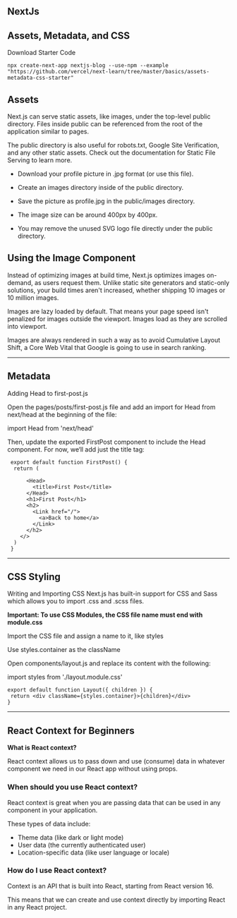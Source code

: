 ## NextJs

## Assets, Metadata, and CSS

 Download Starter Code

 ``` npx create-next-app nextjs-blog --use-npm --example "https://github.com/vercel/next-learn/tree/master/basics/assets-metadata-css-starter" ```



## Assets

 Next.js can serve static assets, like images, under the top-level public directory. Files inside public can be referenced from the root of the application similar to pages.

 The public directory is also useful for robots.txt, Google Site Verification, and any other static assets. Check out the documentation for Static File Serving to learn more.

  * Download your profile picture in .jpg format (or use this file).

  * Create an images directory inside of the public directory.

  * Save the picture as profile.jpg in the public/images directory.

  * The image size can be around 400px by 400px.

  * You may remove the unused SVG logo file directly under the public directory.


 ## Using the Image Component

 Instead of optimizing images at build time, Next.js optimizes images on-demand, as users request them. Unlike static site generators and static-only solutions, your build times aren't increased, whether shipping 10 images or 10 million images.

Images are lazy loaded by default. That means your page speed isn't penalized for images outside the viewport. Images load as they are scrolled into viewport.

Images are always rendered in such a way as to avoid Cumulative Layout Shift, a Core Web Vital that Google is going to use in search ranking.

-----------------------------------------

## Metadata

 Adding Head to first-post.js

 Open the pages/posts/first-post.js file and add an import for Head from next/head at the beginning of the file:

 import Head from 'next/head'

Then, update the exported FirstPost component to include the Head component. For now, we‘ll add just the title tag:

```
 export default function FirstPost() {
  return (
 
      <Head>
        <title>First Post</title>
      </Head>
      <h1>First Post</h1>
      <h2>
        <Link href="/">
          <a>Back to home</a>
        </Link>
      </h2>
    </>
  )
 }
 ```

 
----------------

## CSS Styling

 Writing and Importing CSS
Next.js has built-in support for CSS and Sass which allows you to import .css and .scss files.

**Important: To use CSS Modules, the CSS file name must end with module.css**

 Import the CSS file and assign a name to it, like styles

 Use styles.container as the className

 Open components/layout.js and replace its content with the following:

import styles from './layout.module.css'

 ```
 export default function Layout({ children }) {
  return <div className={styles.container}>{children}</div>
 }
 ```

----------------------

## React Context for Beginners

 **What is React context?**

 React context allows us to pass down and use (consume) data in whatever component we need in our React app without using props.


### When should you use React context?

 React context is great when you are passing data that can be used in any component in your application.

 These types of data include:

* Theme data (like dark or light mode)
* User data (the currently authenticated user)
* Location-specific data (like user language or locale)

### How do I use React context?
 Context is an API that is built into React, starting from React version 16.

 This means that we can create and use context directly by importing React in any React project.

